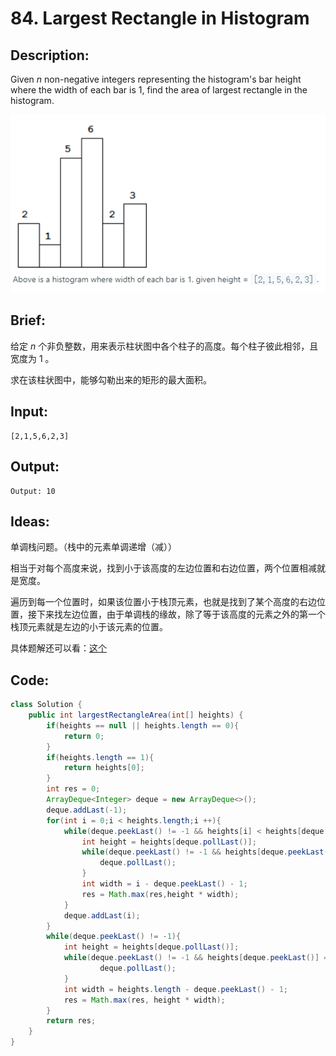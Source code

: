 # 84. Largest Rectangle in Histogram

## Description:

Given *n* non-negative integers representing the histogram's bar height where the width of each bar is 1, find the area of largest rectangle in the histogram.

![](https://github.com/HoqiheChen/LeetCode/blob/master/res/84.jpg)

## Brief:

给定 *n* 个非负整数，用来表示柱状图中各个柱子的高度。每个柱子彼此相邻，且宽度为 1 。

求在该柱状图中，能够勾勒出来的矩形的最大面积。

## Input:

```
[2,1,5,6,2,3]
```

## Output:

```
Output: 10
```

## Ideas:

单调栈问题。（栈中的元素单调递增（减））

相当于对每个高度来说，找到小于该高度的左边位置和右边位置，两个位置相减就是宽度。

遍历到每一个位置时，如果该位置小于栈顶元素，也就是找到了某个高度的右边位置，接下来找左边位置，由于单调栈的缘故，除了等于该高度的元素之外的第一个栈顶元素就是左边的小于该元素的位置。

具体题解还可以看：[这个](https://leetcode-cn.com/problems/largest-rectangle-in-histogram/solution/zhu-zhuang-tu-zhong-zui-da-de-ju-xing-by-leetcode-/)

## Code:

```java
class Solution {
    public int largestRectangleArea(int[] heights) {
        if(heights == null || heights.length == 0){
            return 0;
        }
        if(heights.length == 1){
            return heights[0];
        }
        int res = 0;
        ArrayDeque<Integer> deque = new ArrayDeque<>();
        deque.addLast(-1);
        for(int i = 0;i < heights.length;i ++){
            while(deque.peekLast() != -1 && heights[i] < heights[deque.peekLast()]){
                int height = heights[deque.pollLast()];
                while(deque.peekLast() != -1 && heights[deque.peekLast()] == height){
                    deque.pollLast();
                }
                int width = i - deque.peekLast() - 1;
                res = Math.max(res,height * width);
            }
            deque.addLast(i);
        }
        while(deque.peekLast() != -1){
            int height = heights[deque.pollLast()];
            while(deque.peekLast() != -1 && heights[deque.peekLast()] == height){
                    deque.pollLast();
            }
            int width = heights.length - deque.peekLast() - 1;
            res = Math.max(res, height * width);
        }
        return res;
    }
}
```

